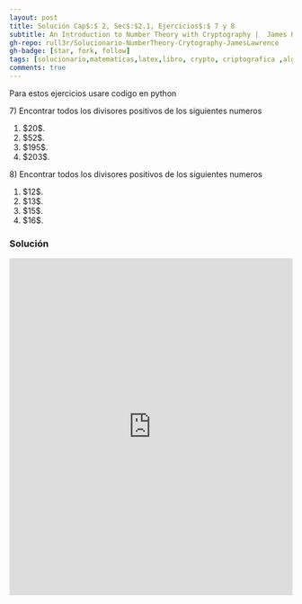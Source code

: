```yaml
---
layout: post
title: Solución Cap$:$ 2, Sec$:$2.1, Ejercicios$:$ 7 y 8
subtitle: An Introduction to Number Theory with Cryptography |  James Kraft - Lawrence Washington | 2º Edición | Ingles
gh-repo: rull3r/Solucionario-NumberTheory-Crytography-JamesLawrence
gh-badge: [star, fork, follow]
tags: [solucionario,matematicas,latex,libro, crypto, criptografica ,algebra abstracta, divisibilidad, numeros, teoria de numeros]
comments: true
---
```


Para estos ejercicios usare codigo en python


<div class="box-note">
7) Encontrar todos los divisores positivos de los siguientes numeros

<ol>
    <li value="a)">
    $20$.    
    </li>
    <li value="b)">
    $52$.
    </li>
    <li value="c)">
    $195$.
    </li>
    <li value="d)">
    $203$.
    </li>
</ol>

</div>

<div class="box-note">
8) Encontrar todos los divisores positivos de los siguientes numeros

<ol>
    <li value="a)">
    $12$.    
    </li>
    <li value="b)">
    $13$.
    </li>
    <li value="c)">
    $15$.
    </li>
    <li value="d)">
    $16$.
    </li>
</ol>

</div>

### Solución

<iframe src="https://trinket.io/embed/python/0740884c45?runOption=run&start=result" width="100%" height="600" frameborder="0" marginwidth="0" marginheight="0" allowfullscreen></iframe>



